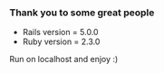 ### Thank you to some great people

* Rails version = 5.0.0
* Ruby version = 2.3.0

Run on localhost and enjoy :)
